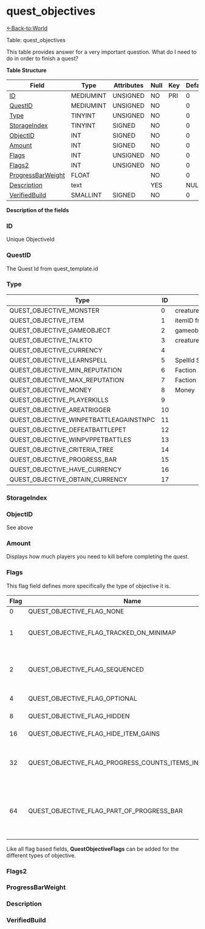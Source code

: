 # quest\_objectives

[<-Back-to:World](database-world)

Table: quest\_objectives

This table provides answer for a very important question. What do I need to do in order to finish a quest?

**Table Structure**

| Field                  | Type      | Attributes | Null | Key | Default | Comment |
| ---------------------- | --------- | ---------- | ---- | --- | ------- | ------- |
| [ID][1]                | MEDIUMINT | UNSIGNED   | NO   | PRI | 0       |         |
| [QuestID][2]           | MEDIUMINT | UNSIGNED   | NO   |     | 0       |         |
| [Type][3]              | TINYINT   | UNSIGNED   | NO   |     | 0       |         |
| [StorageIndex][4]      | TINYINT   | SIGNED     | NO   |     | 0       |         |
| [ObjectID][5]          | INT       | SIGNED     | NO   |     | 0       |         |
| [Amount][6]            | INT       | SIGNED     | NO   |     | 0       |         |
| [Flags][7]             | INT       | UNSIGNED   | NO   |     | 0       |         |
| [Flags2][8]            | INT       | UNSIGNED   | NO   |     | 0       |         |
| [ProgressBarWeight][9] | FLOAT     |            | NO   |     | 0       |         |
| [Description][10]      | text      |            | YES  |     | NULL    |         |
| [VerifiedBuild][11]    | SMALLINT  | SIGNED     | NO   |     | 0       |         |

[1]: #id
[2]: #questid
[3]: #type
[4]: #storageindex
[5]: #objectid
[6]: #amount
[7]: #flags
[8]: #flags2
[9]: #progressbarweight
[10]: #description
[11]: #verifiedbuild

**Description of the fields**

### ID

Unique ObjectiveId

### QuestID

The Quest Id from quest\_template.id

### Type

| Type                                   | ID  | ObjectID                  |
| -------------------------------------- | --- | ------------------------- |
| QUEST_OBJECTIVE_MONSTER                | 0   | creature_template.entry   |
| QUEST_OBJECTIVE_ITEM                   | 1   | itemID from Item.db2      |
| QUEST_OBJECTIVE_GAMEOBJECT             | 2   | gameobject_template.entry |
| QUEST_OBJECTIVE_TALKTO                 | 3   | creature_template.entry   |
| QUEST_OBJECTIVE_CURRENCY               | 4   |                           |
| QUEST_OBJECTIVE_LEARNSPELL             | 5   | SpellId Spell.db2         |
| QUEST_OBJECTIVE_MIN_REPUTATION         | 6   | Faction                   |
| QUEST_OBJECTIVE_MAX_REPUTATION         | 7   | Faction                   |
| QUEST_OBJECTIVE_MONEY                  | 8   | Money                     |
| QUEST_OBJECTIVE_PLAYERKILLS            | 9   |                           |
| QUEST_OBJECTIVE_AREATRIGGER            | 10  |                           |
| QUEST_OBJECTIVE_WINPETBATTLEAGAINSTNPC | 11  |                           |
| QUEST_OBJECTIVE_DEFEATBATTLEPET        | 12  |                           |
| QUEST_OBJECTIVE_WINPVPPETBATTLES       | 13  |                           |
| QUEST_OBJECTIVE_CRITERIA_TREE          | 14  |                           |
| QUEST_OBJECTIVE_PROGRESS_BAR           | 15  |                           |
| QUEST_OBJECTIVE_HAVE_CURRENCY          | 16  |                           |
| QUEST_OBJECTIVE_OBTAIN_CURRENCY        | 17  |                           |

### StorageIndex

### ObjectID

See above

### Amount

Displays how much players you need to kill before completing the quest.

### Flags

This flag field defines more specifically the type of objective it is.

| Flag | Name                                                           | Description                                                                                                     |
| ---- | -------------------------------------------------------------- | --------------------------------------------------------------------------------------------------------------- |
| 0    | QUEST\_OBJECTIVE\_FLAG\_NONE                                   | No flags                                                                                                        |
| 1    | QUEST\_OBJECTIVE\_FLAG\_TRACKED\_ON\_MINIMAP                   | Client displays large yellow blob on minimap for creature/gameobject                                            |
| 2    | QUEST\_OBJECTIVE\_FLAG\_SEQUENCED                              | Client will not see the objective displayed until all previous objectives are completed                         |
| 4    | QUEST\_OBJECTIVE\_FLAG\_OPTIONAL                               | Not required to complete the quest                                                                              |
| 8    | QUEST\_OBJECTIVE\_FLAG\_HIDDEN                                 | Never displayed in quest log                                                                                    |
| 16   | QUEST\_OBJECTIVE\_FLAG\_HIDE\_ITEM\_GAINS                      | Skip showing item objective progress                                                                            |
| 32   | QUEST\_OBJECTIVE\_FLAG\_PROGRESS\_COUNTS\_ITEMS\_IN\_INVENTORY | Item objective progress counts items in inventory instead of reading it from updatefields                       |
| 64   | QUEST\_OBJECTIVE\_FLAG\_PART\_OF\_PROGRESS\_BAR                | Hidden objective used to calculate progress bar percent (quests are limited to a single progress bar objective) |

Like all flag based fields, **QuestObjectiveFlags** can be added for the different types of objective.

### Flags2

### ProgressBarWeight

### Description

### VerifiedBuild
